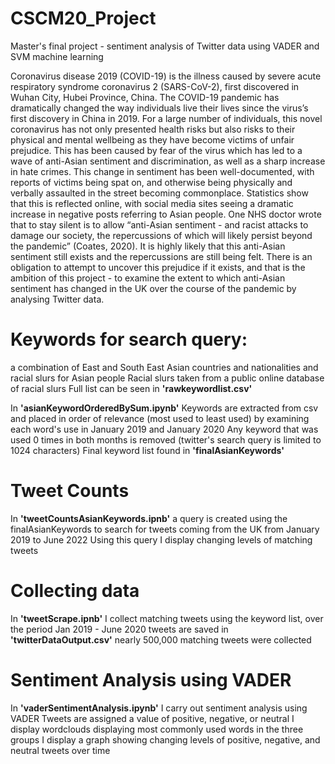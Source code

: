 # CSCM20_Project
 Master's final project - sentiment analysis of Twitter data using VADER and SVM machine learning

Coronavirus disease 2019 (COVID-19) is the illness caused by severe acute respiratory syndrome coronavirus 2 (SARS-CoV-2), first discovered in Wuhan City, Hubei Province, China. The COVID-19 pandemic has dramatically changed the way individuals live their lives since the virus’s first discovery in China in 2019. For a large number of individuals, this novel coronavirus has not only presented health risks but also risks to their physical and mental wellbeing as they have become victims of unfair prejudice. This has been caused by fear of the virus which has led to a wave of anti-Asian sentiment and discrimination, as well as a sharp increase in hate crimes.  This change in sentiment has been well-documented, with reports of victims being spat on, and otherwise being physically and verbally assaulted in the street becoming commonplace. Statistics show that this is reflected online, with social media sites seeing a dramatic increase in negative posts referring to Asian people. One NHS doctor wrote that to stay silent is to allow “anti-Asian sentiment - and racist attacks to damage our society, the repercussions of which will likely persist beyond the pandemic”  (Coates, 2020). It is highly likely that this anti-Asian sentiment still exists and the repercussions are still being felt. There is an obligation to attempt to uncover this prejudice if it exists, and that is the ambition of this project - to examine the extent to which anti-Asian sentiment has changed in the UK over the course of the pandemic by analysing Twitter data.

# Keywords for search query:
a combination of East and South East Asian countries and nationalities and racial slurs for Asian people
Racial slurs taken from a public online database of racial slurs
Full list can be seen in **'rawkeywordlist.csv'**

In **'asianKeywordOrderedBySum.ipynb'** Keywords are extracted from csv and placed in order of relevance (most used to least used) by examining each word's use in January 2019 and January 2020
Any keyword that was used 0 times in both months is removed (twitter's search query is limited to 1024 characters)
Final keyword list found in **'finalAsianKeywords'**

# Tweet Counts

In **'tweetCountsAsianKeywords.ipnb'** a query is created using the finalAsianKeywords to search for tweets coming from the UK from January 2019 to June 2022 
Using this query I display changing levels of matching tweets

# Collecting data

In **'tweetScrape.ipnb'** I collect matching tweets using the keyword list, over the period Jan 2019 - June 2020
tweets are saved in **'twitterDataOutput.csv'**
nearly 500,000 matching tweets were collected

# Sentiment Analysis using VADER

In **'vaderSentimentAnalysis.ipynb'** I carry out sentiment analysis using VADER 
Tweets are assigned a value of positive, negative, or neutral 
I display wordclouds displaying most commonly used words in the three groups
I display a graph showing changing levels of positive, negative, and neutral tweets over time



